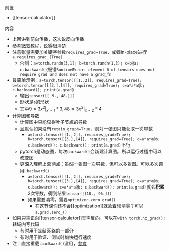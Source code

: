 前置
- [[tensor-calculator]]

内容
- 上回讲到前向传播，这次说反向传播
- [参考微软教程](https://docs.microsoft.com/en-us/learn/modules/intro-machine-learning-pytorch/5-autograd)，说得很清楚
- 注意张量需要加关键字参数`requires_grad=True`，或者in-place进行`a.requires_grad_(True)`
  - 否则：`a=torch.randn(3,1); b=torch.randn(1,3); c=b@a; c.backward()`报错`RuntimeError: element 0 of tensors does not require grad and does not have a grad_fn`
- 最简单示例：`a=torch.tensor([[1.,2]], requires_grad=True); b=torch.tensor([[3.],[4]], requires_grad=True); c=a*a*a@b; c.backward(); print(a.grad)`
  - 输出`tensor([[ 9., 48.]])`
  - 形状是`a`的形状
  - 其中$9= 3x^2|_{x=1}*3, 48 = 3x^2|_{x=2}*4$
- 计算图和导数
  - 计算图中只能获得叶子节点的导数
  - 且默认如果没有`retain_graph=True`，则对一张图只能获取一次导数
    - `a=torch.tensor([[1.,2]], requires_grad=True); b=torch.tensor([[3.],[4]], requires_grad=True); c=a*a*a@b; c.backward(); c.backward(); print(a.grad)`不行
  - pytorch是动态图，每次`backward()`会新建计算图。所以运行过程中可以改变图
  - 更深入理解上面两点：虽然一张图一次导数，但可以多张图。可以多次调用`.backward()`
    - `a=torch.tensor([[1.,2]], requires_grad=True); b=torch.tensor([[3.],[4]], requires_grad=True); c=a*a*a@b; c.backward(); c=a*a*a@b; c.backward(); print(a.grad)`就会**积累**2次导数，得到结果`tensor([[18., 96.]])`
    - 如果需要清零，需要`optimizer.zero_grad()`
      - 在这节课你还不会[[optimization]]就急着想清零？可以`a.grad.zero_()`
- 如果只需正向[[tensor-calculator]]无需反向，可以在`with torch.no_grad():`辖域内写代码
  - 有时用于冻结网络的一部分
  - 有时用于验证、测试时加快运行速度
- 注：直接重载`.backward()`没用，[参考](https://cloud.tencent.com/developer/article/1134257)